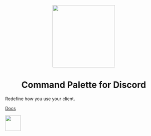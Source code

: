 <div align="center"><img height="200" src="https://raw.githubusercontent.com/yellowsink/discord-command-palette/src-cumcord/assets/icon.png" /></div>

<h1 align="center">Command Palette for Discord</h1>

Redefine how you use your client.

[Docs](https://yellowsink.github.io/discord-command-palette/docs)

<!-- <a target="_blank" href="https://send.cumcord.com/#https://cumcordplugins.github.io/Condom/yellowsink.github.io/discord-command-palette"><img height="50" src="https://yellowsink.github.io/cc-plugins/assets/condom_button.png" /></a>

<details><summary>Install from source</summary> -->
<a target="_blank" href="https://send.cumcord.com/#https://yellowsink.github.io/discord-command-palette"><img height="50" src="https://yellowsink.github.io/cc-plugins/assets/cumdump_button.png" /></a>
<!-- </details> -->
